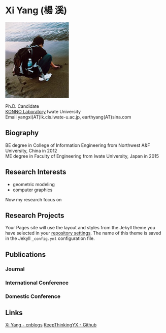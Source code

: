# Xi Yang (楊 溪)

![image](https://github.com/KeepThinkingYX/Xi-Yang/blob/master/yangxi.JPG)

Ph.D. Candidate  
[KONNO Laboratory](http://gmhost.lk.cis.iwate-u.ac.jp/)
Iwate University  
Email yangxi(AT)lk.cis.iwate-u.ac.jp, earthyang(AT)sina.com

## Biography

BE degree in College of Information Engineering from Northwest A&F University, China in 2012  
ME degree in Faculty of Engineering from Iwate University, Japan in 2015

## Research Interests

* geometric modeling 
* computer graphics

Now my research focus on

## Research Projects

Your Pages site will use the layout and styles from the Jekyll theme you have selected in your [repository settings](https://github.com/KeepThinkingYX/Xi-Yang/settings). The name of this theme is saved in the Jekyll `_config.yml` configuration file.

## Publications

### Journal
### International Conference
### Domestic Conference

## Links

[Xi Yang - cnblogs](http://www.cnblogs.com/yangxi/)
[KeepThinkingYX - Github](http://keepthinkingyx.github.io/)
